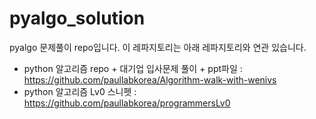 # pyalgo_solution
pyalgo 문제풀이 repo입니다. 이 레파지토리는 아래 레파지토리와 연관 있습니다.

* python 알고리즘 repo + 대기업 입사문제 풀이 + ppt파일 : https://github.com/paullabkorea/Algorithm-walk-with-wenivs
* python 알고리즘 Lv0 스니펫 : https://github.com/paullabkorea/programmersLv0
